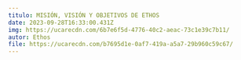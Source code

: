 ```yaml
---
titulo: MISIÓN, VISIÓN Y OBJETIVOS DE ETHOS
date: 2023-09-28T16:33:00.431Z
img: https://ucarecdn.com/6b7e6f5d-4776-40c2-aeac-73c1e39c7b11/
autor: Ethos
file: https://ucarecdn.com/b7695d1e-0af7-419a-a5a7-29b960c59c67/
---
```

